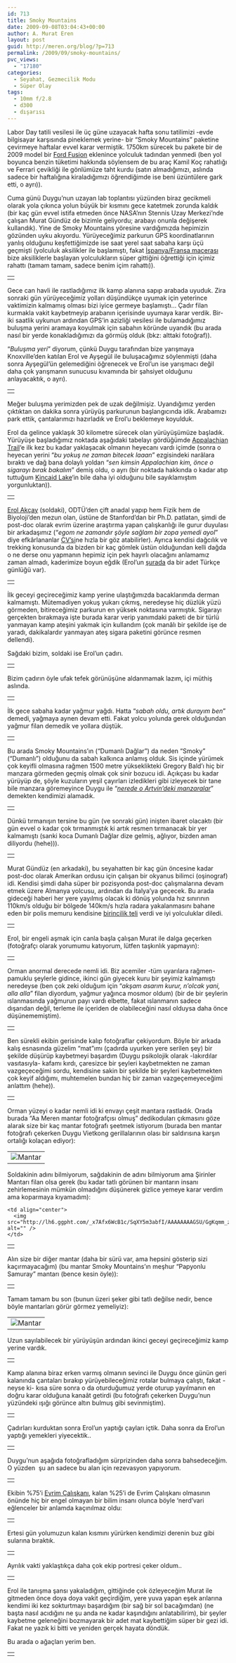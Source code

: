 ```yaml
---
id: 713
title: Smoky Mountains
date: 2009-09-08T03:04:43+00:00
author: A. Murat Eren
layout: post
guid: http://meren.org/blog/?p=713
permalink: /2009/09/smoky-mountains/
pvc_views:
  - "17180"
categories:
  - Seyahat, Gezmecilik Modu
  - Süper Olay
tags:
  - 10mm f/2.8
  - d300
  - dışarısı
---
```

Labor Day tatili vesilesi ile üç güne uzayacak hafta sonu tatilimizi -evde bilgisayar karşısında pineklemek yerine- bir &#8220;Smoky Mountains&#8221; paketine çevirmeye haftalar evvel karar vermiştik. 1750km sürecek bu pakete bir de 2009 model bir [Ford Fusion](http://www.fordvehicles.com/cars/fusion/) eklenince yolculuk tadından yenmedi (ben yol boyunca benzin tüketimi hakkında söylensem de bu araç Kamil Koç rahatlığı ve Ferrari çevikliği ile gönlümüze taht kurdu (satın almadığımızı, aslında sadece bir haftalığına kiraladığımızı öğrendiğimde ise beni üzüntülere gark etti, o ayrı)).

Cuma günü Duygu&#8217;nun uzayan lab toplantısı yüzünden biraz gecikmeli olarak yola çıkınca yolun büyük bir kısmını gece katetmek zorunda kaldık (bir kaç gün evvel istifa etmeden önce NASA&#8217;nın Stennis Uzay Merkezi&#8217;nde çalışan Murat Gündüz de bizimle geliyordu; arabayı onunla değişerek kullandık). Yine de Smoky Mountains yöresine vardığımızda hepimizin gözünden uyku akıyordu. Yürüyeceğimiz parkurun GPS koordinatlarının yanlış olduğunu keşfettiğimizde ise saat yerel saat sabaha karşı üçü geçmişti (yolculuk aksilikler ile başlamıştı, fakat [İspanya/Fransa macerası](http://meren.org/blog/2008/08/avrupada-3800km-bolum-1/) bize aksiliklerle başlayan yolculukların süper gittiğini öğrettiği için içimiz rahattı (tamam tamam, sadece benim içim rahattı)).

<table border="0" width="100%">
  <tr>
    <td align="center">
      <img src="http://lh4.ggpht.com/_x7Afx6WcB1c/SqXWtABGzPI/AAAAAAAAGPs/48qMC3kUDYA/s800/01.jpg" alt="" />
    </td>
  </tr>
</table>

Gece can havli ile rastladığımız ilk kamp alanına sapıp arabada uyuduk. Zira sonraki gün yürüyeceğimiz yolları düşündükçe uyumak için yeterince vaktimizin kalmamış olması bizi iyice germeye başlamıştı&#8230; Çadır filan kurmakla vakit kaybetmeyip arabanın içerisinde uyumaya karar verdik. Bir-iki saatlik uykunun ardından GPS&#8217;in azizliği vesilesi ile bulamadığımız buluşma yerini aramaya koyulmak için sabahın köründe uyandık (bu arada nasıl bir yerde konakladığımızı da görmüş olduk (bkz: alttaki fotoğraf)).

&#8220;_Buluşma yeri_&#8221; diyorum, çünkü Duygu tarafından bize yarışmaya Knoxville&#8217;den katılan Erol ve Ayşegül ile buluşacağımız söylenmişti (daha sonra Ayşegül&#8217;ün gelemediğini öğrenecek ve Erol&#8217;un ise yarışmacı değil daha çok yarışmanın sunucusu kıvamında bir şahsiyet olduğunu anlayacaktık, o ayrı).

<table border="0" width="100%">
  <tr>
    <td align="center">
      <img src="http://lh4.ggpht.com/_x7Afx6WcB1c/SqXWtKSu_PI/AAAAAAAAGPw/y37MsGmC3J8/s800/02.jpg" alt="" />
    </td>
  </tr>
</table>

Meğer buluşma yerimizden pek de uzak değilmişiz. Uyandığımız yerden çıktıktan on dakika sonra yürüyüş parkurunun başlangıcında idik. Arabamızı park ettik, çantalarımızı hazırladık ve Erol&#8217;u beklemeye koyulduk.

Erol da gelince yaklaşık 30 kilometre sürecek olan yürüyüşümüze başladık. Yürüyüşe başladığımız noktada aşağıdaki tabelayı gördüğümde [Appalachian Trail](http://en.wikipedia.org/wiki/Appalachian_Trail)&#8216;e ilk kez bu kadar yaklaşacak olmanın heyecanı vardı içimde (sonra o heyecan yerini &#8220;_bu yokuş ne zaman bitecek laaan_&#8221; ezgisindeki narâlara bıraktı ve dağ bana dolaylı yoldan &#8220;_sen kimsin Appalachian kim, önce o sigarayı bırak bakalım_&#8221; demiş oldu, o ayrı (bir noktada hakkında o kadar atıp tuttuğum [Kincaid Lake](http://meren.org/blog/2009/04/kincaid-lake/)&#8216;in bile daha iyi olduğunu bile sayıklamıştım yorgunluktan)).

<table border="0" width="100%">
  <tr>
    <td align="center">
      <img src="http://lh3.ggpht.com/_x7Afx6WcB1c/SqXWtln3aYI/AAAAAAAAGP4/Dpa5kCgdABs/s800/04.jpg" alt="" />
    </td>
  </tr>
</table>

[Erol Akçay](http://www.stanford.edu/~erol/) (soldaki), ODTÜ&#8217;den çift anadal yapıp hem Fizik hem de Biyoloji&#8217;den mezun olan, üstüne de Stanford&#8217;dan bir Ph.D. patlatan, şimdi de post-doc olarak evrim üzerine araştırma yapan çalışkanlığı ile gurur duyulası bir arkadaşımız (&#8220;_egom ne zamandır şöyle sağlam bir zopa yemedi ayol_&#8221; diye efkârlananlar [CV&#8217;si](http://www.stanford.edu/~erol/cv.pdf)ne hızla bir göz atabilirler). Ayrıca kendisi dağcılık ve trekking konusunda da bizden bir kaç gömlek üstün olduğundan kelli dağda o ne derse onu yapmanın hepimiz için pek hayırlı olacağını anlamamız zaman almadı, kaderimize boyun eğdik (Erol&#8217;un [şurada](http://muspetilimler.blogspot.com/) da bir adet Türkçe günlüğü var).

<table border="0" width="100%">
  <tr>
    <td align="center">
      <img src="http://lh4.ggpht.com/_x7Afx6WcB1c/SqXWthPEe9I/AAAAAAAAGP8/xb79drO4WMo/s800/05.JPG" alt="" />
    </td>
  </tr>
</table>

İlk geceyi geçireceğimiz kamp yerine ulaştığımızda bacaklarımda derman kalmamıştı. Mütemadiyen yokuş yukarı çıkmış, neredeyse hiç düzlük yüzü görmeden, bitireceğimiz parkurun en yüksek noktasına varmıştık. Sigarayı gerçekten bırakmaya işte burada karar verip yanımdaki paketi de bir türlü yanmayan kamp ateşini yakmak için kullandım (çok manâlı bir şekilde işe de yaradı, dakikalardır yanmayan ateş sigara paketini görünce resmen dellendi).

Sağdaki bizim, soldaki ise Erol&#8217;un çadırı.

<table border="0" width="100%">
  <tr>
    <td align="center">
      <img src="http://lh6.ggpht.com/_x7Afx6WcB1c/SqXW1lpiqsI/AAAAAAAAGQM/KgerKnhFSL4/s800/09.jpg" alt="" />
    </td>
  </tr>
</table>

Bizim çadırın öyle ufak tefek görünüşüne aldanmamak lazım, içi müthiş aslında.

<table border="0" width="100%">
  <tr>
    <td align="center">
      <img src="http://lh6.ggpht.com/_x7Afx6WcB1c/SqXW1uMiS0I/AAAAAAAAGQQ/mtGSgZymJ_8/s800/10.jpg" alt="" />
    </td>
  </tr>
</table>

İlk gece sabaha kadar yağmur yağdı. Hatta &#8220;_sabah oldu, artık durayım ben_&#8221; demedi, yağmaya aynen devam etti. Fakat yolcu yolunda gerek olduğundan yağmur filan demedik ve yollara düştük.

<table border="0" width="100%">
  <tr>
    <td align="center">
      <img src="http://lh3.ggpht.com/_x7Afx6WcB1c/SqXW8S7U9zI/AAAAAAAAGQc/vHMC6U2XUD4/s800/12.jpg" alt="" />
    </td>
  </tr>
</table>

Bu arada Smoky Mountains&#8217;ın (&#8220;Dumanlı Dağlar&#8221;) da neden &#8220;Smoky&#8221; (&#8220;Dumanlı&#8221;) olduğunu da sabah kalkınca anlamış olduk. Sis içinde yürümek çok keyifli olmasına rağmen 1500 metre yükseklikteki Gregory Bald&#8217;ı hiç bir manzara görmeden geçmiş olmak çok sinir bozucu idi. Açıkçası bu kadar yürüyüp de, şöyle kuzuların yeşil çayırları izledikleri gibi izleyecek bir tane bile manzara göremeyince Duygu ile &#8220;[_nerede o Artvin&#8217;deki manzaralar_](http://meren.org/blog/2009/07/barhalda-7-gun/)&#8221; demekten kendimizi alamadık.

<table border="0" width="100%">
  <tr>
    <td align="center">
      <img src="http://lh6.ggpht.com/_x7Afx6WcB1c/SqXW8rTuBYI/AAAAAAAAGQk/cYYkzdjaEDQ/s800/14.jpg" alt="" />
    </td>
  </tr>
</table>

Dünkü tırmanışın tersine bu gün (ve sonraki gün) inişten ibaret olacaktı (bir gün evvel o kadar çok tırmanmıştık ki artık resmen tırmanacak bir yer kalmamıştı (sanki koca Dumanlı Dağlar dize gelmiş, ağlıyor, bizden aman diliyordu (hehe))).

<table border="0" width="100%">
  <tr>
    <td align="center">
      <img src="http://lh5.ggpht.com/_x7Afx6WcB1c/SqXXTY3GDyI/AAAAAAAAGQs/3TJUmHIEaDE/s800/16.jpg" alt="" />
    </td>
  </tr>
</table>

Murat Gündüz (en arkadaki), bu seyahatten bir kaç gün öncesine kadar post-doc olarak Amerikan ordusu için çalışan bir okyanus bilimci (oşinograf) idi. Kendisi şimdi daha süper bir pozisyonda post-doc çalışmalarına devam etmek üzere Almanya yolcusu, ardından da İtalya&#8217;ya geçecek. Bu arada gideceği haberi her yere yayılmış olacak ki dönüş yolunda hız sınırının 110km/s olduğu bir bölgede 140km/s hızla radara yakalanmasını bahane eden bir polis memuru kendisine [birincilik teli](http://mehmet.diyebiri.net/wp-content/gallery/firat-karikaturleri/firat_birincilik_teli.jpg) verdi ve iyi yolculuklar diledi.

<table border="0" width="100%">
  <tr>
    <td align="center">
      <img src="http://lh6.ggpht.com/_x7Afx6WcB1c/SqXXTveScCI/AAAAAAAAGQ0/OUOEMWkAq24/s800/18.jpg" alt="" />
    </td>
  </tr>
</table>

Erol, bir engeli aşmak için canla başla çalışan Murat ile dalga geçerken (fotoğrafçı olarak yorumumu katıyorum, lütfen taşkınlık yapmayın):

<table border="0" width="100%">
  <tr>
    <td align="center">
      <img src="http://lh3.ggpht.com/_x7Afx6WcB1c/SqXXuuWbvBI/AAAAAAAAGRA/oiBJh7BrQ-4/s800/21.jpg" alt="" />
    </td>
  </tr>
</table>

Orman anormal derecede nemli idi. Biz acemiler -tüm uyarılara rağmen- pamuklu şeylerle gidince, ikinci gün giyecek kuru bir şeyimiz kalmamıştı neredeyse (ben çok zeki olduğum için &#8220;_akşam asarım kurur, n&#8217;olcak yani, alla alla_&#8221; filan diyordum, yağmur yağınca mosmor oldum) (bir de bir şeylerin ıslanmasında yağmurun payı vardı elbette, fakat ıslanmanın sadece dışarıdan değil, terleme ile içeriden de olabileceğini nasıl olduysa daha önce düşünememiştim).

<table border="0" width="100%">
  <tr>
    <td align="center">
      <img src="http://lh4.ggpht.com/_x7Afx6WcB1c/SqXXutOcnQI/AAAAAAAAGRI/d23Co5W3ut4/s800/23.jpg" alt="" />
    </td>
  </tr>
</table>

Ben sürekli ekibin gerisinde kalıp fotoğraflar çekiyordum. Böyle bir arkada kalış esnasında güzelim &#8220;mat&#8221;ımı (çadırda uyurken yere serilen şey) bir şekilde düşürüp kaybetmeyi başardım (Duygu psikolojik olarak -lakırdılar vasıtasıyla- kafamı kırdı, çaresizce bir şeyleri kaybetmekten ne zaman vazgeçeceğimi sordu, kendisine sakin bir şekilde bir şeyleri kaybetmekten çok keyif aldığımı, muhtemelen bundan hiç bir zaman vazgeçemeyeceğimi anlattım (hehe)).

<table border="0" width="100%">
  <tr>
    <td align="center">
      <img src="http://lh5.ggpht.com/_x7Afx6WcB1c/SqXXu0-MsuI/AAAAAAAAGRM/SvceOdUL55g/s800/24.jpg" alt="" />
    </td>
  </tr>
</table>

Orman yüzeyi o kadar nemli idi ki envayı çeşit mantara rastladık. Orada burada &#8220;Aa Meren mantar fotoğrafçısı olmuş&#8221; dedikoduları çıkmasını göze alarak size bir kaç mantar fotoğrafı şeetmek istiyorum (burada ben mantar fotoğrafı çekerken Duygu Vietkong gerillalarının olası bir saldırısına karşın ortalığı kolaçan ediyor):

<table border="0" width="100%">
  <tr>
    <td align="center">
      <img src="http://lh6.ggpht.com/_x7Afx6WcB1c/SqXXu0tZAII/AAAAAAAAGRQ/0RCo8mItNT4/s800/25.jpg" alt="Mantar" />
    </td>
  </tr>
</table>

Soldakinin adını bilmiyorum, sağdakinin de adını bilmiyorum ama Şirinler Mantarı filan olsa gerek (bu kadar tatlı görünen bir mantarın insanı zehirlemesinin mümkün olmadığını düşünerek gizlice yemeye karar verdim ama koparmaya kıyamadım):

<table border="0" width="100%">
  <tr>
    <td align="center">
      <img src="http://lh6.ggpht.com/_x7Afx6WcB1c/SqXW1TqnnNI/AAAAAAAAGQI/ey2kRXRB5OU/s800/08.JPG" alt="" />
    </td>
    
    <td align="center">
      <img src="http://lh6.ggpht.com/_x7Afx6WcB1c/SqXY5m3abfI/AAAAAAAAGSU/GgKqmm_zCHs/s800/41.JPG" alt="" />
    </td>
  </tr>
</table>

Alın size bir diğer mantar (daha bir sürü var, ama hepsini gösterip sizi kaçırmayacağım) (bu mantar Smoky Mountains&#8217;ın meşhur &#8220;Papyonlu Samuray&#8221; mantarı (bence kesin öyle)):

<table border="0" width="100%">
  <tr>
    <td align="center">
      <img src="http://lh6.ggpht.com/_x7Afx6WcB1c/SqXYprsqn9I/AAAAAAAAGR0/H07BHQ2napc/s800/33.jpg" alt="" />
    </td>
  </tr>
</table>

Tamam tamam bu son (bunun üzeri şeker gibi tatlı değilse nedir, bence böyle mantarları görür görmez yemeliyiz):

<table border="0" width="100%">
  <tr>
    <td align="center">
      <img src="http://lh6.ggpht.com/_x7Afx6WcB1c/SqXYpkSCSMI/AAAAAAAAGRw/BtQ_qLrt09A/s800/32.jpg" alt="Mantar" />
    </td>
  </tr>
</table>

Uzun sayılabilecek bir yürüyüşün ardından ikinci geceyi geçireceğimiz kamp yerine vardık.

<table border="0" width="100%">
  <tr>
    <td align="center">
      <img src="http://lh3.ggpht.com/_x7Afx6WcB1c/SqXYO6ay5FI/AAAAAAAAGRg/1IniEkkECH8/s800/29.jpg" alt="" />
    </td>
  </tr>
</table>

Kamp alanına biraz erken varmış olmanın sevinci ile Duygu önce günün geri kalanında çantaları bırakıp yürüyebileceğimiz rotalar bulmaya çalıştı, fakat -neyse ki- kısa süre sonra o da oturduğumuz yerde oturup yayılmanın en doğru karar olduğuna kanaât getirdi (bu fotoğrafı çekerken Duygu&#8217;nun yüzündeki ışığı görünce altın bulmuş gibi sevinmiştim).

<table border="0" width="100%">
  <tr>
    <td align="center">
      <img src="http://lh3.ggpht.com/_x7Afx6WcB1c/SqXYPD-hO7I/AAAAAAAAGRk/1hnsiRY139I/s800/30.jpg" alt="" />
    </td>
  </tr>
</table>

Çadırları kurduktan sonra Erol&#8217;un yaptığı çayları içtik. Daha sonra da Erol&#8217;un yaptığı yemekleri yiyecektik..

<table border="0" width="100%">
  <tr>
    <td align="center">
      <img src="http://lh4.ggpht.com/_x7Afx6WcB1c/SqXYzOCuPkI/AAAAAAAAGSA/syYFiK_yAjw/s800/36.jpg" alt="" />
    </td>
  </tr>
</table>

Duygu&#8217;nun aşağıda fotoğrafladığım sürprizinden daha sonra bahsedeceğim. O yüzden  şu an sadece bu alan için rezevasyon yapıyorum.

<table border="0" width="100%">
  <tr>
    <td align="center">
      <img src="http://lh6.ggpht.com/_x7Afx6WcB1c/SqXYzP9wIEI/AAAAAAAAGSI/FQdMNetYcAc/s800/38.jpg" alt="" />
    </td>
  </tr>
</table>

Ekibin %75&#8217;i [Evrim Çalışkanı](http://evrimcaliskanlari.org/blog/), kalan %25&#8217;i de Evrim Çalışkanı olmasının önünde hiç bir engel olmayan bir bilim insanı olunca böyle &#8216;nerd&#8217;vari eğlenceler bir anlamda kaçınılmaz oldu:

<table border="0" width="100%">
  <tr>
    <td align="center">
      <img src="http://lh3.ggpht.com/_x7Afx6WcB1c/SqXYze6kGqI/AAAAAAAAGSQ/PT2gupPocUY/s800/40.jpg" alt="" />
    </td>
  </tr>
</table>

Ertesi gün yolumuzun kalan kısmını yürürken kendimizi derenin buz gibi sularına bıraktık.

<table border="0" width="100%">
  <tr>
    <td align="center">
      <img src="http://lh5.ggpht.com/_x7Afx6WcB1c/SqXY5oIJ5OI/AAAAAAAAGSc/ZAnc7YdeOVY/s800/43.JPG" alt="" />
    </td>
  </tr>
</table>

Ayrılık vakti yaklaştıkça daha çok ekip portresi çeker oldum..

<table border="0" width="100%">
  <tr>
    <td align="center">
      <img src="http://lh5.ggpht.com/_x7Afx6WcB1c/SqXY56moCbI/AAAAAAAAGSg/FYqYiGRJRx4/s800/44.jpg" alt="" />
    </td>
  </tr>
</table>

Erol ile tanışma şansı yakaladığım, gittiğinde çok özleyeceğim Murat ile gitmeden önce doya doya vakit geçirdiğim, yere yuva yapan eşek arılarına kendimi iki kez sokturtmayı başardığım (bir sağ bir sol bacağımdan) (ne başta nasıl acıdığını ne şu anda ne kadar kaşındığını anlatabilirim), bir şeyler kaybetme geleneğini bozmayarak bir adet mat kaybettiğim süper bir gezi idi. Fakat ne yazık ki bitti ve yeniden gerçek hayata döndük.

Bu arada o ağaçları yerim ben.

<table border="0" width="100%">
  <tr>
    <td align="center">
      <img src="http://lh3.ggpht.com/_x7Afx6WcB1c/SqXY5r3rOpI/AAAAAAAAGSY/dPl7oEq9E7g/s800/42.jpg" alt="" />
    </td>
  </tr>
</table>